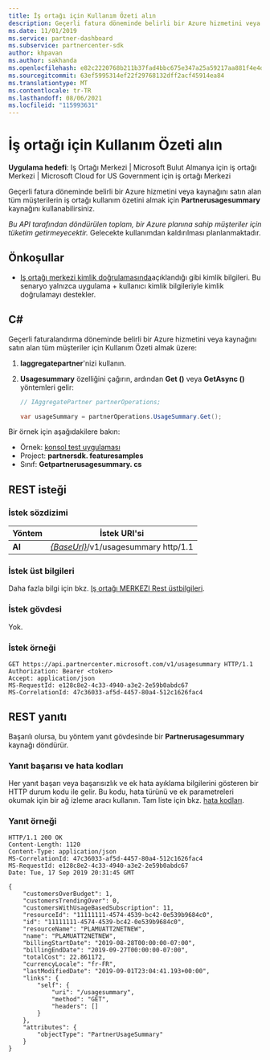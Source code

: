 ```yaml
---
title: İş ortağı için Kullanım Özeti alın
description: Geçerli fatura döneminde belirli bir Azure hizmetini veya kaynağını satın alan tüm müşterilerin iş ortağı kullanım özetini almak için PartnerUsageSummary kaynağını kullanabilirsiniz.
ms.date: 11/01/2019
ms.service: partner-dashboard
ms.subservice: partnercenter-sdk
author: khpavan
ms.author: sakhanda
ms.openlocfilehash: e82c2220768b211b37fad4bbc675e347a25a59217aa881f4e4db2e4d586eb354
ms.sourcegitcommit: 63ef5995314ef22f29768132dff2acf45914ea84
ms.translationtype: MT
ms.contentlocale: tr-TR
ms.lasthandoff: 08/06/2021
ms.locfileid: "115993631"
---
```

# <a name="get-a-usage-summary-for-a-partner"></a>İş ortağı için Kullanım Özeti alın

**Uygulama hedefi**: Iş Ortağı Merkezi | Microsoft Bulut Almanya için iş ortağı Merkezi | Microsoft Cloud for US Government için iş ortağı Merkezi

Geçerli fatura döneminde belirli bir Azure hizmetini veya kaynağını satın alan tüm müşterilerin iş ortağı kullanım özetini almak için **Partnerusagesummary** kaynağını kullanabilirsiniz.

*Bu API tarafından döndürülen toplam, bir Azure planına sahip müşteriler için tüketim getirmeyecektir.* Gelecekte kullanımdan kaldırılması planlanmaktadır.

## <a name="prerequisites"></a>Önkoşullar

- [Iş ortağı merkezi kimlik doğrulamasında](partner-center-authentication.md)açıklandığı gibi kimlik bilgileri. Bu senaryo yalnızca uygulama + kullanıcı kimlik bilgileriyle kimlik doğrulamayı destekler.

## <a name="c"></a>C\#

Geçerli faturalandırma döneminde belirli bir Azure hizmetini veya kaynağını satın alan tüm müşteriler için Kullanım Özeti almak üzere:

1. **Iaggregatepartner**'nizi kullanın.

2. **Usagesummary** özelliğini çağırın, ardından **Get ()** veya **GetAsync ()** yöntemleri gelir:

    ``` csharp
    // IAggregatePartner partnerOperations;

    var usageSummary = partnerOperations.UsageSummary.Get();
    ```

Bir örnek için aşağıdakilere bakın:

- Örnek: [konsol test uygulaması](console-test-app.md)
- Project: **partnersdk. featuresamples**
- Sınıf: **Getpartnerusagesummary. cs**

## <a name="rest-request"></a>REST isteği

### <a name="request-syntax"></a>İstek sözdizimi

| Yöntem  | İstek URI'si                                                         |
|---------|---------------------------------------------------------------------|
| **Al** | [*{BaseUrl}*](partner-center-rest-urls.md)/v1/usagesummary http/1.1 |

### <a name="request-headers"></a>İstek üst bilgileri

Daha fazla bilgi için bkz. [Iş ortağı MERKEZI Rest üstbilgileri](headers.md).

### <a name="request-body"></a>İstek gövdesi

Yok.

### <a name="request-example"></a>İstek örneği

```http
GET https://api.partnercenter.microsoft.com/v1/usagesummary HTTP/1.1
Authorization: Bearer <token>
Accept: application/json
MS-RequestId: e128c8e2-4c33-4940-a3e2-2e59b0abdc67
MS-CorrelationId: 47c36033-af5d-4457-80a4-512c1626fac4
```

## <a name="rest-response"></a>REST yanıtı

Başarılı olursa, bu yöntem yanıt gövdesinde bir **Partnerusagesummary** kaynağı döndürür.

### <a name="response-success-and-error-codes"></a>Yanıt başarısı ve hata kodları

Her yanıt başarı veya başarısızlık ve ek hata ayıklama bilgilerini gösteren bir HTTP durum kodu ile gelir. Bu kodu, hata türünü ve ek parametreleri okumak için bir ağ izleme aracı kullanın. Tam liste için bkz. [hata kodları](error-codes.md).

### <a name="response-example"></a>Yanıt örneği

```http
HTTP/1.1 200 OK
Content-Length: 1120
Content-Type: application/json
MS-CorrelationId: 47c36033-af5d-4457-80a4-512c1626fac4
MS-RequestId: e128c8e2-4c33-4940-a3e2-2e59b0abdc67
Date: Tue, 17 Sep 2019 20:31:45 GMT

{
    "customersOverBudget": 1,
    "customersTrendingOver": 0,
    "customersWithUsageBasedSubscription": 11,
    "resourceId": "11111111-4574-4539-bc42-0e539b9684c0",
    "id": "11111111-4574-4539-bc42-0e539b9684c0",
    "resourceName": "PLAMUATT2NETNEW",
    "name": "PLAMUATT2NETNEW",
    "billingStartDate": "2019-08-28T00:00:00-07:00",
    "billingEndDate": "2019-09-27T00:00:00-07:00",
    "totalCost": 22.861172,
    "currencyLocale": "fr-FR",
    "lastModifiedDate": "2019-09-01T23:04:41.193+00:00",
    "links": {
        "self": {
            "uri": "/usagesummary",
            "method": "GET",
            "headers": []
        }
    },
    "attributes": {
        "objectType": "PartnerUsageSummary"
    }
}
```

